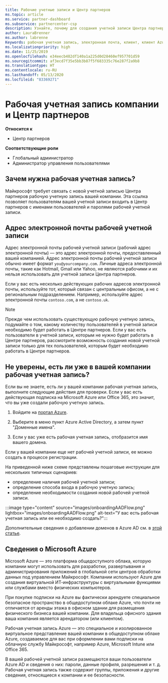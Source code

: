 ```yaml
---
title: Рабочие учетные записи и Центр партнеров
ms.topic: article
ms.service: partner-dashboard
ms.subservice: partnercenter-csp
description: Узнайте, почему для создания учетной записи Центра партнеров нужна рабочая учетная запись. Проверьте, есть ли у вас рабочая учетная запись.
author: LauraBrenner
ms.author: labrenne
Keywords: рабочая учетная запись, электронная почта, клиент, клиент Azure, создание учетной записи, доменное имя
ms.localizationpriority: high
ms.date: 11/25/2019
ms.openlocfilehash: e34eecb482df140a1a225d0d28460ef957701d59
ms.sourcegitcommit: af3ecd7f35e5bb3b87f5f683335c76e287f2a9b8
ms.translationtype: HT
ms.contentlocale: ru-RU
ms.lasthandoff: 05/13/2020
ms.locfileid: "83369271"
---
```

# <a name="your-company-work-account-and-partner-center"></a>Рабочая учетная запись компании и Центр партнеров  

**Относится к**

- Центр партнеров

**Соответствующие роли**

- Глобальный администратор
- Администратор управления пользователями

## <a name="why-you-need-a-work-account"></a>Зачем нужна рабочая учетная запись?

Майкрософт требует связать с новой учетной записью Центра партнеров рабочую учетную запись вашей компании. Эта ссылка позволяет пользователям вашей учетной записи входить в Центр партнеров с именами пользователей и паролями рабочей учетной записи.

## <a name="the-work-account-email-address"></a>Адрес электронной почты рабочей учетной записи

Адрес электронной почты рабочей учетной записи (рабочий адрес электронной почты) — это адрес электронной почты, предоставленный вашей компанией. Адрес электронной почты рабочей учетной записи обычно имеет формат `you@yourcompany.com`. Личные адреса электронной почты, такие как Hotmail, Gmail или Yahoo, не являются рабочими и их нельзя использовать для учетной записи Центра партнеров.

Если у вас есть несколько действующих рабочих адресов электронной почты, используйте тот, который связан с центральным офисом, а не с региональным подразделением. Например, используйте адрес электронной почты `contoso.com`, а не `contoso.uk`.

> [!NOTE]  
> Прежде чем использовать существующую рабочую учетную запись, подумайте о том, какому количеству пользователей в учетной записи необходимо будет работать в Центре партнеров. Если у вас есть пользователи в учетной записи, которым не нужно будет работать в Центре партнеров, рассмотрите возможность создания новой учетной записи только для тех пользователей, которым будет необходимо работать в Центре партнеров.

## <a name="not-sure-if-your-company-already-has-a-work-account"></a>Не уверены, есть ли уже в вашей компании рабочая учетная запись?

Если вы не знаете, есть ли у вашей компании рабочая учетная запись, выполните следующие действия для проверки. Если у вас есть действующая подписка на Microsoft Azure или Office 365, это значит, что вы уже создали рабочую учетную запись.

1. Войдите на [портал Azure](https://portal.azure.com).

2. Выберите в меню пункт Azure Active Directory, а затем пункт "Доменные имена".

3. Если у вас уже есть рабочая учетная запись, отобразится имя вашего домена.

Если у вашей компании еще нет рабочей учетной записи, ее можно создать в процессе регистрации.

На приведенной ниже схеме представлены пошаговые инструкции для нескольких типичных сценариев:

- определение наличия рабочей учетной записи;
- определение способа входа в рабочую учетную запись;
- определение необходимости создания новой рабочей учетной записи.

:::image type="content" source="images/onboardingAADFlow.png" lightbox="images/onboardingAADFlow.png" alt-text="У вас есть рабочая учетная запись или ее необходимо создать?":::

Дополнительные сведения о добавлении доменов в Azure AD см. в [этой статье](https://docs.microsoft.com/azure/active-directory/active-directory-add-domain).

## <a name="about-microsoft-azure"></a>Сведения о Microsoft Azure

Microsoft Azure — это платформа общедоступного облака, которую компании могут использовать для разработки, развертывания и администрирования приложений в глобальной сети центров обработки данных под управлением Майкрософт. Компании используют Azure для создания виртуальной ИТ-инфраструктуры с виртуальными функциями или службами вместо физических компьютеров.

При покупке подписки на Azure вы фактически арендуете специальное безопасное пространство в общедоступном облаке Azure, что почти не отличается от аренды этажа в офисном здании для размещения физического бизнеса вашей компании. Для владельца офисного здания ваша компания является арендатором (или клиентом).

Рабочая учетная запись Azure — это специальное и изолированное виртуальное представление вашей компании в общедоступном облаке Azure, создаваемое для вас при оформлении вами подписки на облачную службу Майкрософт, например Azure, Microsoft Intune или Office 365.

В вашей рабочей учетной записи размещаются ваши пользователи Azure AD и сведения о них: пароли, данные профиля, разрешения и т. д. Рабочая учетная запись также содержит группы, приложения и другие сведения, относящиеся к компании и ее безопасности.
